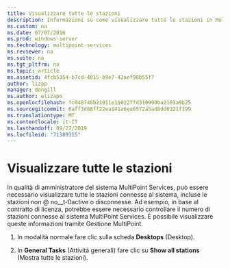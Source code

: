 ```yaml
---
title: Visualizzare tutte le stazioni
description: Informazioni su come visualizzare tutte le stazioni in MultiPoint Services
ms.custom: na
ms.date: 07/07/2016
ms.prod: windows-server
ms.technology: multipoint-services
ms.reviewer: na
ms.suite: na
ms.tgt_pltfrm: na
ms.topic: article
ms.assetid: 4fcb5354-b7cd-4015-b9e7-42aef98b55f7
author: lizap
manager: dongill
ms.author: elizapo
ms.openlocfilehash: fc048746b21911e110227fd310990ba2101a9b25
ms.sourcegitcommit: 6aff3d88ff22ea141a6ea6572a5ad8dd6321f199
ms.translationtype: MT
ms.contentlocale: it-IT
ms.lasthandoff: 09/27/2019
ms.locfileid: "71389315"
---
```

# <a name="show-all-stations"></a>Visualizzare tutte le stazioni
In qualità di amministratore del sistema MultiPoint Services, può essere necessario visualizzare tutte le stazioni connesse al sistema, incluse le stazioni non @ no__t-0active o disconnesse. Ad esempio, in base al contratto di licenza, potrebbe essere necessario controllare il numero di stazioni connesse al sistema MultiPoint Services. È possibile visualizzare queste informazioni tramite Gestione MultiPoint.  
  
1.  In modalità normale fare clic sulla scheda **Desktops** (Desktop).  
  
2.  In **General Tasks** (Attività generali) fare clic su **Show all stations** (Mostra tutte le stazioni).